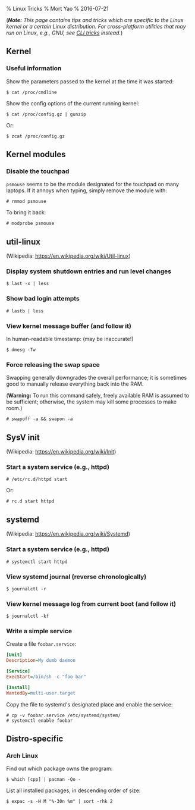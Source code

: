 % Linux Tricks
% Mort Yao
% 2016-07-21

(***Note:** This page contains tips and tricks which are specific to the Linux kernel or a certain Linux distribution. For cross-platform utilities that may run on Linux, e.g., GNU, see [CLI tricks](/unix/cli) instead.*)

## Kernel

### Useful information

Show the parameters passed to the kernel at the time it was started:

    $ cat /proc/cmdline

Show the config options of the current running kernel:

    $ cat /proc/config.gz | gunzip

Or:

    $ zcat /proc/config.gz



## Kernel modules

### Disable the touchpad

`psmouse` seems to be the module designated for the touchpad on many laptops. If it annoys when typing, simply remove the module with:

    # rmmod psmouse

To bring it back:

    # modprobe psmouse



## util-linux

(Wikipedia: <https://en.wikipedia.org/wiki/Util-linux>)

### Display system shutdown entries and run level changes

    $ last -x | less

### Show bad login attempts

    # lastb | less

### View kernel message buffer (and follow it)

In human-readable timestamp: (may be inaccurate!)

    $ dmesg -Tw

### Force releasing the swap space

Swapping generally downgrades the overall performance; it is sometimes good to manually release everything back into the RAM.

(**Warning:** To run this command safely, freely available RAM is assumed to be sufficient; otherwise, the system may kill some processes to make room.)

    # swapoff -a && swapon -a



## SysV init

(Wikipedia: <https://en.wikipedia.org/wiki/Init>)

### Start a system service (e.g., httpd)

    # /etc/rc.d/httpd start

Or:

    # rc.d start httpd



## systemd

(Wikipedia: <https://en.wikipedia.org/wiki/Systemd>)

### Start a system service (e.g., httpd)

    # systemctl start httpd

### View systemd journal (reverse chronologically)

    $ journalctl -r

### View kernel message log from current boot (and follow it)

    $ journalctl -kf

### Write a simple service

Create a file `foobar.service`:

```ini
[Unit]
Description=My dumb daemon

[Service]
ExecStart=/bin/sh -c "foo bar"

[Install]
WantedBy=multi-user.target
```

Copy the file to systemd's designated place and enable the service:

    # cp -v foobar.service /etc/systemd/system/
    # systemctl enable foobar



## Distro-specific

### Arch Linux

Find out which package owns the program:

    $ which [cpp] | pacman -Qo -

List all installed packages, in descending order of size:

    $ expac -s -H M "%-30n %m" | sort -rhk 2

